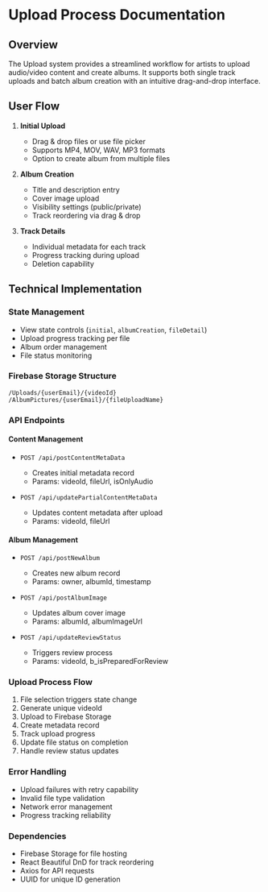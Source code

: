 
# Upload Process Documentation

## Overview
The Upload system provides a streamlined workflow for artists to upload audio/video content and create albums. It supports both single track uploads and batch album creation with an intuitive drag-and-drop interface.

## User Flow
1. **Initial Upload**
   - Drag & drop files or use file picker
   - Supports MP4, MOV, WAV, MP3 formats
   - Option to create album from multiple files

2. **Album Creation**
   - Title and description entry
   - Cover image upload
   - Visibility settings (public/private)
   - Track reordering via drag & drop

3. **Track Details**
   - Individual metadata for each track
   - Progress tracking during upload
   - Deletion capability

## Technical Implementation

### State Management
- View state controls (`initial`, `albumCreation`, `fileDetail`)
- Upload progress tracking per file
- Album order management
- File status monitoring

### Firebase Storage Structure
```
/Uploads/{userEmail}/{videoId}
/AlbumPictures/{userEmail}/{fileUploadName}
```

### API Endpoints

#### Content Management
- `POST /api/postContentMetaData`
  - Creates initial metadata record
  - Params: videoId, fileUrl, isOnlyAudio

- `POST /api/updatePartialContentMetaData`
  - Updates content metadata after upload
  - Params: videoId, fileUrl

#### Album Management
- `POST /api/postNewAlbum`
  - Creates new album record
  - Params: owner, albumId, timestamp

- `POST /api/postAlbumImage`
  - Updates album cover image
  - Params: albumId, albumImageUrl

- `POST /api/updateReviewStatus`
  - Triggers review process
  - Params: videoId, b_isPreparedForReview

### Upload Process Flow
1. File selection triggers state change
2. Generate unique videoId
3. Upload to Firebase Storage
4. Create metadata record
5. Track upload progress
6. Update file status on completion
7. Handle review status updates

### Error Handling
- Upload failures with retry capability
- Invalid file type validation
- Network error management
- Progress tracking reliability

### Dependencies
- Firebase Storage for file hosting
- React Beautiful DnD for track reordering
- Axios for API requests
- UUID for unique ID generation
